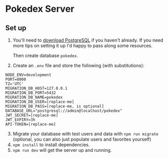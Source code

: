 # Pokedex Server

## Set up

1. You'll need to [download PostgreSQL]('https://www.postgresql.org/download/')
   if you haven't already. If you need more tips on setting it up I'd happy to
   pass along some resources. 

   Then create database `pokedex`.

2. Create an `.env` file and store the following (with substitutions):

```
NODE_ENV=development
PORT=8000
TZ='UTC'
MIGRATION_DB_HOST=127.0.0.1
MIGRATION_DB_PORT=5432
MIGRATION_DB_NAME=pokedex
MIGRATION_DB_USER=[replace-me]
MIGRATION_DB_PASS=[replace-me, is optional]
DATABASE_URL="postgresql://admin@localhost/pokedex"
JWT_SECRET=[replace-me]
JWT_EXPIRY=3h
API-TOKEN=[replace-me]
```

3. Migrate your database with test users and data with `npm run migrate` (optional, you can also just populate users and favorites yourself)
4. `npm install` to install dependencies.
5. `npm run dev` will get the server up and running.